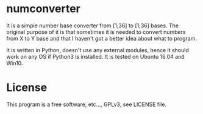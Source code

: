 # numconverter
It is a simple number base converter from [1;36] to [1;36] bases. The original purpose of it is that sometimes it is needed to convert numbers from X to Y base and that I haven't got a better idea about what to program.

It is written in Python, doesn't use any external modules, hence it should work on any OS if Python3 is installed. It is tested on Ubuntu 16.04 and Win10. 

# License
This program is a free software, etc..., GPLv3, see LICENSE file.

